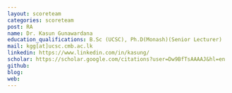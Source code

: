 ```yaml
---
layout: scoreteam
categories: scoreteam 
post: RA
name: Dr. Kasun Gunawardana
education_qualifications: B.Sc (UCSC), Ph.D(Monash)(Senior Lecturer)
mail: kgg[at]ucsc.cmb.ac.lk
linkedin: https://www.linkedin.com/in/kasung/
scholar: https://scholar.google.com/citations?user=Dw9BfTsAAAAJ&hl=en
github: 
blog:
web:
---
```

